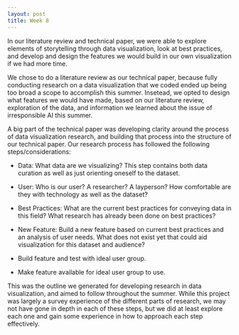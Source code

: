 ```yaml
---
layout: post
title: Week 8
---
```


In our literature review and technical paper, we were able to explore elements of storytelling through data visualization, look at best practices, and develop and design the features
we would build in our own visualization if we had more time.

We chose to do a literature review as our technical paper, because fully conducting research on a data visualization that we coded ended up being too broad a scope to accomplish this 
summer. Insetead, we opted to design what features we would have made, based on our literature review, exploration of the data, and information we learned about the issue of irresponsible
AI this summer.

A big part of the technical paper was developing clarity around the process of data visualization research, and building that process into the structure of our technical paper. Our research 
process has followed the following steps/considerations:

* Data: What data are we visualizing? This step contains both data curation as well as just orienting oneself to the dataset.

* User: Who is our user? A researcher? A layperson? How comfortable are they with technology as well as the dataset?

* Best Practices: What are the current best practices for conveying data in this field? What research has already been done on best practices?

* New Feature: Build a new feature based on current best practices and an analysis of user needs. What does not exist yet that could aid visualization for this dataset and audience?

* Build feature and test with ideal user group.

* Make feature available for ideal user group to use.

This was the outline we generated for developing research in data visualization, and aimed to follow throughout the summer. While this project was largely a survey experience of the different parts
of research, we may not have gone in depth in each of these steps, but we did at least explore each one and gain some experience in how to approach each step effectively.
